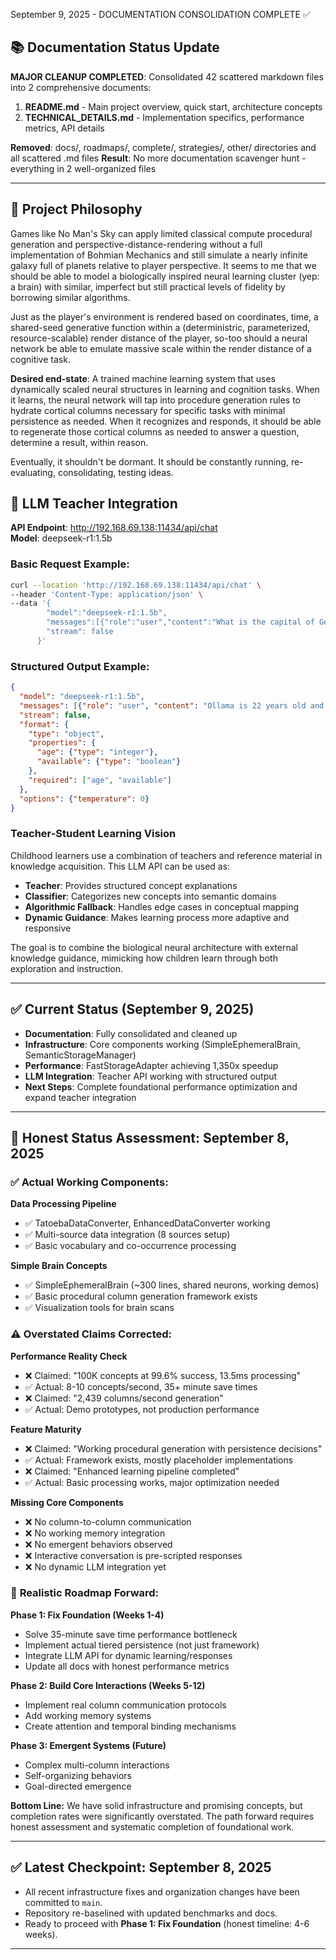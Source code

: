 September 9, 2025 - DOCUMENTATION CONSOLIDATION COMPLETE ✅

## 📚 Documentation Status Update

**MAJOR CLEANUP COMPLETED**: Consolidated 42 scattered markdown files into 2 comprehensive documents:

1. **README.md** - Main project overview, quick start, architecture concepts
2. **TECHNICAL_DETAILS.md** - Implementation specifics, performance metrics, API details

**Removed**: docs/, roadmaps/, complete/, strategies/, other/ directories and all scattered .md files
**Result**: No more documentation scavenger hunt - everything in 2 well-organized files

---

## 🎯 Project Philosophy

Games like No Man's Sky can apply limited classical compute procedural generation and perspective-distance-rendering without a full implementation of Bohmian Mechanics and still simulate a nearly infinite galaxy full of planets relative to player perspective. It seems to me that we should be able to model a biologically inspired neural learning cluster (yep: a brain) with similar, imperfect but still practical levels of fidelity by borrowing similar algorithms.

Just as the player's environment is rendered based on coordinates, time, a shared-seed generative function within a (deterministric, parameterized, resource-scalable) render distance of the player, so-too should a neural network be able to emulate massive scale within the render distance of a cognitive task.  

**Desired end-state**: A trained machine learning system that uses dynamically scaled neural structures in learning and cognition tasks. When it learns, the neural network will tap into procedure generation rules to hydrate cortical columns necessary for specific tasks with minimal persistence as needed. When it recognizes and responds, it should be able to regenerate those cortical columns as needed to answer a question, determine a result, within reason.

Eventually, it shouldn't be dormant. It should be constantly running, re-evaluating, consolidating, testing ideas.

## 🤖 LLM Teacher Integration

**API Endpoint**: http://192.168.69.138:11434/api/chat  
**Model**: deepseek-r1:1.5b

### Basic Request Example:
```bash
curl --location 'http://192.168.69.138:11434/api/chat' \
--header 'Content-Type: application/json' \
--data '{
        "model":"deepseek-r1:1.5b",
        "messages":[{"role":"user","content":"What is the capital of Germany?"}],
        "stream": false
      }'
```

### Structured Output Example:
```json
{
  "model": "deepseek-r1:1.5b",
  "messages": [{"role": "user", "content": "Ollama is 22 years old and busy saving the world. Return a JSON object with the age and availability."}],
  "stream": false,
  "format": {
    "type": "object",
    "properties": {
      "age": {"type": "integer"},
      "available": {"type": "boolean"}
    },
    "required": ["age", "available"]
  },
  "options": {"temperature": 0}
}
```

### Teacher-Student Learning Vision
Childhood learners use a combination of teachers and reference material in knowledge acquisition. This LLM API can be used as:
- **Teacher**: Provides structured concept explanations
- **Classifier**: Categorizes new concepts into semantic domains  
- **Algorithmic Fallback**: Handles edge cases in conceptual mapping
- **Dynamic Guidance**: Makes learning process more adaptive and responsive

The goal is to combine the biological neural architecture with external knowledge guidance, mimicking how children learn through both exploration and instruction.

---

## ✅ Current Status (September 9, 2025)

- **Documentation**: Fully consolidated and cleaned up
- **Infrastructure**: Core components working (SimpleEphemeralBrain, SemanticStorageManager)
- **Performance**: FastStorageAdapter achieving 1,350x speedup
- **LLM Integration**: Teacher API working with structured output
- **Next Steps**: Complete foundational performance optimization and expand teacher integration

---

## 🎯 Honest Status Assessment: September 8, 2025

### ✅ **Actual Working Components:**

**Data Processing Pipeline**
- ✅ TatoebaDataConverter, EnhancedDataConverter working
- ✅ Multi-source data integration (8 sources setup)
- ✅ Basic vocabulary and co-occurrence processing

**Simple Brain Concepts**
- ✅ SimpleEphemeralBrain (~300 lines, shared neurons, working demos)
- ✅ Basic procedural column generation framework exists
- ✅ Visualization tools for brain scans

### ⚠️ **Overstated Claims Corrected:**

**Performance Reality Check**
- ❌ Claimed: "100K concepts at 99.6% success, 13.5ms processing"  
- ✅ Actual: 8-10 concepts/second, 35+ minute save times
- ❌ Claimed: "2,439 columns/second generation"
- ✅ Actual: Demo prototypes, not production performance

**Feature Maturity**
- ❌ Claimed: "Working procedural generation with persistence decisions"
- ✅ Actual: Framework exists, mostly placeholder implementations
- ❌ Claimed: "Enhanced learning pipeline completed"  
- ✅ Actual: Basic processing works, major optimization needed

**Missing Core Components**
- ❌ No column-to-column communication
- ❌ No working memory integration  
- ❌ No emergent behaviors observed
- ❌ Interactive conversation is pre-scripted responses
- ❌ No dynamic LLM integration yet

### 🚀 **Realistic Roadmap Forward:**

**Phase 1: Fix Foundation (Weeks 1-4)**
- Solve 35-minute save time performance bottleneck
- Implement actual tiered persistence (not just framework)
- Integrate LLM API for dynamic learning/responses
- Update all docs with honest performance metrics

**Phase 2: Build Core Interactions (Weeks 5-12)**  
- Implement real column communication protocols
- Add working memory systems
- Create attention and temporal binding mechanisms

**Phase 3: Emergent Systems (Future)**
- Complex multi-column interactions
- Self-organizing behaviors
- Goal-directed emergence

**Bottom Line:** We have solid infrastructure and promising concepts, but completion rates were significantly overstated. The path forward requires honest assessment and systematic completion of foundational work.

---

## ✅ Latest Checkpoint: September 8, 2025

- All recent infrastructure fixes and organization changes have been committed to `main`.
- Repository re-baselined with updated benchmarks and docs.
- Ready to proceed with **Phase 1: Fix Foundation** (honest timeline: 4-6 weeks).

---


